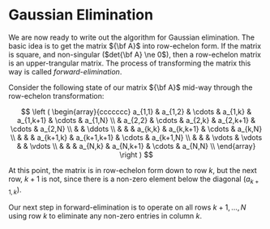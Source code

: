 Gaussian Elimination
====================

We are now ready to write out the algorithm for Gaussian elimination.
The basic idea is to get the matrix ${\bf A}$ into row-echelon form.
If the matrix is square, and non-singular ($det{\bf A} \ne 0$), then a
row-echelon matrix is an upper-trangular matrix.  The process of
transforming the matrix this way is called _forward-elimination_.

Consider the following state of our matrix ${\bf A}$ mid-way through the
row-echelon transformation:

$$
\left (
\begin{array}{ccccccc}
  a_{1,1} & a_{1,2} & \cdots & a_{1,k} & a_{1,k+1} & \cdots & a_{1,N} \\
          & a_{2,2} & \cdots & a_{2,k} & a_{2,k+1} & \cdots & a_{2,N} \\
          &         & \ddots  \\
          &         &        & a_{k,k} & a_{k,k+1} & \cdots & a_{k,N} \\
          &         &        & a_{k+1,k} & a_{k+1,k+1} & \cdots & a_{k+1,N} \\
          &         &        & \vdots    & \vdots      &        & \vdots \\
          &         &        & a_{N,k} & a_{N,k+1} & \cdots & a_{N,N} \\          
\end{array}
\right )
$$

At this point, the matrix is in row-echelon form down to row $k$, but
the next row, $k+1$ is not, since there is a non-zero element below
the diagonal ($a_{k+1,k}$).  

Our next step in forward-elimination
is to operate on all rows $k+1, \ldots, N$ using row $k$ to eliminate
any non-zero entries in column $k$.
